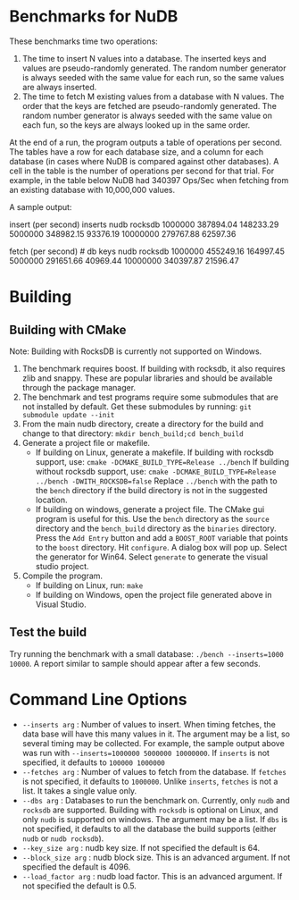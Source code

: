 # Benchmarks for NuDB

These benchmarks time two operations:

1. The time to insert N values into a database. The inserted keys and values are
   pseudo-randomly generated. The random number generator is always seeded with
   the same value for each run, so the same values are always inserted.
2. The time to fetch M existing values from a database with N values. The order
   that the keys are fetched are pseudo-randomly generated. The random number
   generator is always seeded with the same value on each fun, so the keys are
   always looked up in the same order.

At the end of a run, the program outputs a table of operations per second. The
tables have a row for each database size, and a column for each database (in
cases where NuDB is compared against other databases). A cell in the table is
the number of operations per second for that trial. For example, in the table
below NuDB had 340397 Ops/Sec when fetching from an existing database with
10,000,000 values.

A sample output:

insert (per second)
        inserts          nudb       rocksdb
        1000000     387894.04     148233.29
        5000000     348982.15      93376.19
       10000000     279767.88      62597.36

fetch (per second)
      # db keys          nudb       rocksdb
        1000000     455249.16     164997.45
        5000000     291651.66      40969.44
       10000000     340397.87      21596.47

# Building

## Building with CMake

Note: Building with RocksDB is currently not supported on Windows.

1. The benchmark requires boost. If building with rocksdb, it also requires zlib
   and snappy. These are popular libraries and should be available through the
   package manager.
1. The benchmark and test programs require some submodules that are not
   installed by default. Get these submodules by running:
   `git submodule update --init`
2. From the main nudb directory, create a directory for the build and change to
   that directory: `mkdir bench_build;cd bench_build`
3. Generate a project file or makefile.
   * If building on Linux, generate a makefile. If building with rocksdb
   support, use: `cmake -DCMAKE_BUILD_TYPE=Release ../bench` If building
   without rocksdb support, use: `cmake -DCMAKE_BUILD_TYPE=Release ../bench
   -DWITH_ROCKSDB=false` Replace `../bench` with the path to the `bench`
   directory if the build directory is not in the suggested location.
   * If building on windows, generate a project file. The CMake gui program is
   useful for this. Use the `bench` directory as the `source` directory and
   the `bench_build` directory as the `binaries` directory. Press the `Add
   Entry` button and add a `BOOST_ROOT` variable that points to the `boost`
   directory. Hit `configure`. A dialog box will pop up. Select the generator
   for Win64. Select `generate` to generate the visual studio project.
4. Compile the program.
   * If building on Linux, run: `make`
   * If building on Windows, open the project file generated above in Visual
   Studio.

## Test the build

Try running the benchmark with a small database: `./bench --inserts=1000
10000`. A report similar to sample should appear after a few seconds.

# Command Line Options

*  `--inserts arg` : Number of values to insert. When timing fetches, the data
   base will have this many values in it. The argument may be a list, so several
   timing may be collected. For example, the sample output above was run with
   `--inserts=1000000 5000000 10000000`. If `inserts` is not specified, it
   defaults to `100000 1000000`
*  `--fetches arg` : Number of values to fetch from the database. If `fetches`
   is not specified, it defaults to `1000000`. Unlike `inserts`, `fetches` is
   not a list. It takes a single value only.
*  `--dbs arg` : Databases to run the benchmark on. Currently, only `nudb` and
   `rocksdb` are supported. Building with `rocksdb` is optional on Linux, and
   only `nudb` is supported on windows. The argument may be a list. If `dbs` is
   not specified, it defaults to all the database the build supports (either
   `nudb` or `nudb rocksdb`).
*  `--key_size arg` : nudb key size. If not specified the default is 64.
*  `--block_size arg` : nudb block size. This is an advanced argument. If not
   specified the default is 4096.
*  `--load_factor arg` : nudb load factor. This is an advanced argument. If not
   specified the default is 0.5.

